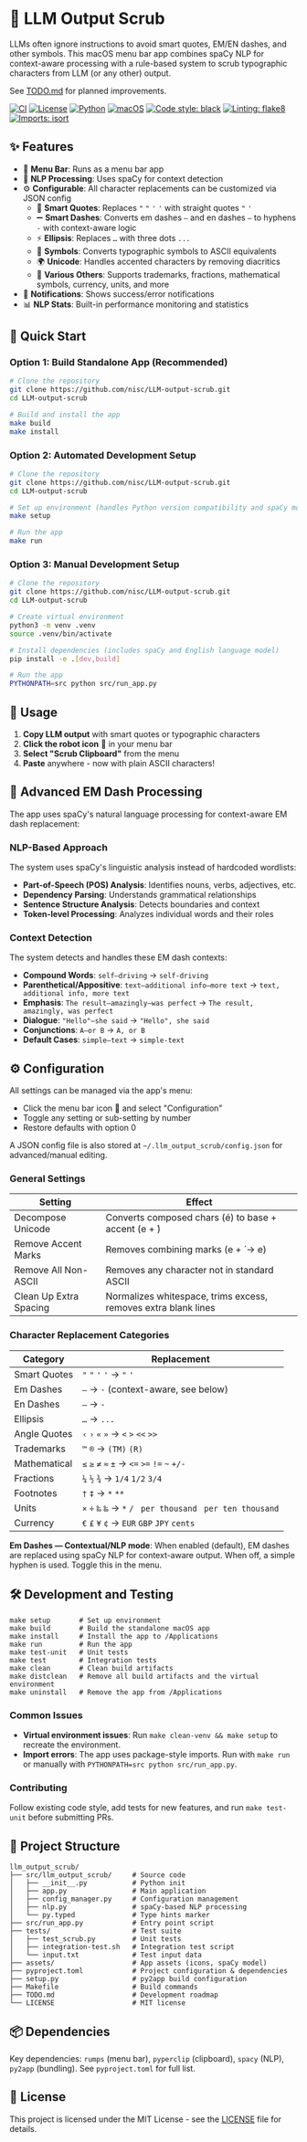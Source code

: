 # 🧹 LLM Output Scrub

LLMs often ignore instructions to avoid smart quotes, EM/EN dashes, and other symbols. This macOS menu bar app combines spaCy NLP for context-aware processing with a rule-based system to scrub typographic characters from LLM (or any other) output.

See [TODO.md](TODO.md) for planned improvements.


[![CI](https://github.com/nisc/LLM-output-scrub/actions/workflows/ci.yml/badge.svg)](https://github.com/nisc/LLM-output-scrub/actions/workflows/ci.yml)
[![License](https://img.shields.io/badge/license-MIT-blue.svg)](LICENSE)
[![Python](https://img.shields.io/badge/python-3.9+-blue.svg)](https://www.python.org/downloads/)
[![macOS](https://img.shields.io/badge/macOS-10.12+-green.svg)](https://www.apple.com/macos/)
[![Code style: black](https://img.shields.io/badge/code%20style-black-000000.svg)](https://github.com/psf/black)
[![Linting: flake8](https://img.shields.io/badge/linting-flake8-yellow.svg)](https://flake8.pycqa.org/)
[![Imports: isort](https://img.shields.io/badge/%20imports-isort-%231674b1?style=flat&labelColor=ef8336)](https://pycqa.github.io/isort/)

## ✨ Features

- 📱 **Menu Bar**: Runs as a menu bar app
- 🧠 **NLP Processing**: Uses spaCy for context detection
- ⚙️ **Configurable**: All character replacements can be customized via JSON config
  - 🔄 **Smart Quotes**: Replaces `"` `"` `'` `'` with straight quotes `"` `'`
  - ➖ **Smart Dashes**: Converts em dashes `—` and en dashes `–` to hyphens `-` with context-aware logic
  - ⚡ **Ellipsis**: Replaces `…` with three dots `...`
  - 🎯 **Symbols**: Converts typographic symbols to ASCII equivalents
  - 🌍 **Unicode**: Handles accented characters by removing diacritics
  - 🔢 **Various Others**: Supports trademarks, fractions, mathematical symbols, currency, units, and more
- 🔔 **Notifications**: Shows success/error notifications
- 📊 **NLP Stats**: Built-in performance monitoring and statistics

## 🚀 Quick Start

### Option 1: Build Standalone App (Recommended)

```bash
# Clone the repository
git clone https://github.com/nisc/LLM-output-scrub.git
cd LLM-output-scrub

# Build and install the app
make build
make install
```

### Option 2: Automated Development Setup

```bash
# Clone the repository
git clone https://github.com/nisc/LLM-output-scrub.git
cd LLM-output-scrub

# Set up environment (handles Python version compatibility and spaCy model)
make setup

# Run the app
make run
```

### Option 3: Manual Development Setup

```bash
# Clone the repository
git clone https://github.com/nisc/LLM-output-scrub.git
cd LLM-output-scrub

# Create virtual environment
python3 -m venv .venv
source .venv/bin/activate

# Install dependencies (includes spaCy and English language model)
pip install -e .[dev,build]

# Run the app
PYTHONPATH=src python src/run_app.py
```

## 📖 Usage

1. **Copy LLM output** with smart quotes or typographic characters
2. **Click the robot icon** 🤖 in your menu bar
3. **Select "Scrub Clipboard"** from the menu
4. **Paste** anywhere - now with plain ASCII characters!

## 🧠 Advanced EM Dash Processing

The app uses spaCy's natural language processing for context-aware EM dash replacement:

### NLP-Based Approach

The system uses spaCy's linguistic analysis instead of hardcoded wordlists:

- **Part-of-Speech (POS) Analysis**: Identifies nouns, verbs, adjectives, etc.
- **Dependency Parsing**: Understands grammatical relationships
- **Sentence Structure Analysis**: Detects boundaries and context
- **Token-level Processing**: Analyzes individual words and their roles

### Context Detection

The system detects and handles these EM dash contexts:

- **Compound Words**: `self—driving` → `self-driving`
- **Parenthetical/Appositive**: `text—additional info—more text` → `text, additional info, more text`
- **Emphasis**: `The result—amazingly—was perfect` → `The result, amazingly, was perfect`
- **Dialogue**: `"Hello"—she said` → `"Hello", she said`
- **Conjunctions**: `A—or B` → `A, or B`
- **Default Cases**: `simple—text` → `simple-text`

## ⚙️ Configuration

All settings can be managed via the app's menu:

- Click the menu bar icon 🤖 and select "Configuration"
- Toggle any setting or sub-setting by number
- Restore defaults with option 0

A JSON config file is also stored at `~/.llm_output_scrub/config.json` for advanced/manual editing.

### General Settings

| Setting                | Effect                                                      |
|------------------------|-------------------------------------------------------------|
| Decompose Unicode      | Converts composed chars (é) to base + accent (e + ́)        |
| Remove Accent Marks    | Removes combining marks (e + ́ → e)                         |
| Remove All Non-ASCII   | Removes any character not in standard ASCII                 |
| Clean Up Extra Spacing | Normalizes whitespace, trims excess, removes extra blank lines |

### Character Replacement Categories

| Category      | Replacement                                    |
|---------------|------------------------------------------------|
| Smart Quotes  | `"` `"` `'` `'` → `"` `'`                     |
| Em Dashes     | `—` → `-` (context-aware, see below)          |
| En Dashes     | `–` → `-`                                     |
| Ellipsis      | `…` → `...`                                   |
| Angle Quotes  | `‹` `›` `«` `»` → `<` `>` `<<` `>>`           |
| Trademarks    | `™` `®` → `(TM)` `(R)`                        |
| Mathematical  | `≤` `≥` `≠` `≈` `±` → `<=` `>=` `!=` `~` `+/-` |
| Fractions     | `¼` `½` `¾` → `1/4` `1/2` `3/4`              |
| Footnotes     | `†` `‡` → `*` `**`                            |
| Units         | `×` `÷` `‰` `‱` → `*` `/` ` per thousand` ` per ten thousand` |
| Currency      | `€` `£` `¥` `¢` → `EUR` `GBP` `JPY` `cents`  |

**Em Dashes — Contextual/NLP mode**: When enabled (default), EM dashes are replaced using spaCy NLP for context-aware output. When off, a simple hyphen is used. Toggle this in the menu.

## 🛠️ Development and Testing

```make
make setup       # Set up environment
make build       # Build the standalone macOS app
make install     # Install the app to /Applications
make run         # Run the app
make test-unit   # Unit tests
make test        # Integration tests
make clean       # Clean build artifacts
make distclean   # Remove all build artifacts and the virtual environment
make uninstall   # Remove the app from /Applications
```

### Common Issues
- **Virtual environment issues**: Run `make clean-venv && make setup` to recreate the environment.
- **Import errors**: The app uses package-style imports. Run with `make run` or manually with `PYTHONPATH=src python src/run_app.py`.

### Contributing
Follow existing code style, add tests for new features, and run `make test-unit` before submitting PRs.

## 📁 Project Structure

```
llm_output_scrub/
├── src/llm_output_scrub/     # Source code
│   ├── __init__.py           # Python init
│   ├── app.py                # Main application
│   ├── config_manager.py     # Configuration management
│   ├── nlp.py                # spaCy-based NLP processing
│   └── py.typed              # Type hints marker
├── src/run_app.py            # Entry point script
├── tests/                    # Test suite
│   ├── test_scrub.py         # Unit tests
│   ├── integration-test.sh   # Integration test script
│   └── input.txt             # Test input data
├── assets/                   # App assets (icons, spaCy model)
├── pyproject.toml            # Project configuration & dependencies
├── setup.py                  # py2app build configuration
├── Makefile                  # Build commands
├── TODO.md                   # Development roadmap
└── LICENSE                   # MIT license
```

## 📦 Dependencies

Key dependencies: `rumps` (menu bar), `pyperclip` (clipboard), `spacy` (NLP), `py2app` (bundling). See `pyproject.toml` for full list.

## 📝 License

This project is licensed under the MIT License - see the [LICENSE](LICENSE) file for details.
